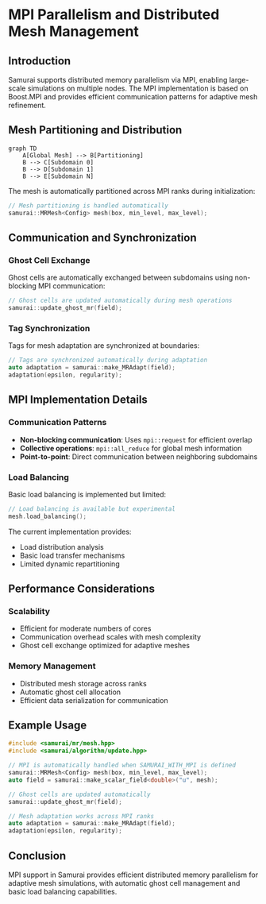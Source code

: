 # MPI Parallelism and Distributed Mesh Management

## Introduction

Samurai supports distributed memory parallelism via MPI, enabling large-scale simulations on multiple nodes. The MPI implementation is based on Boost.MPI and provides efficient communication patterns for adaptive mesh refinement.

## Mesh Partitioning and Distribution

```mermaid
graph TD
    A[Global Mesh] --> B[Partitioning]
    B --> C[Subdomain 0]
    B --> D[Subdomain 1]
    B --> E[Subdomain N]
```

The mesh is automatically partitioned across MPI ranks during initialization:

```cpp
// Mesh partitioning is handled automatically
samurai::MRMesh<Config> mesh(box, min_level, max_level);
```

## Communication and Synchronization

### Ghost Cell Exchange

Ghost cells are automatically exchanged between subdomains using non-blocking MPI communication:

```cpp
// Ghost cells are updated automatically during mesh operations
samurai::update_ghost_mr(field);
```

### Tag Synchronization

Tags for mesh adaptation are synchronized at boundaries:

```cpp
// Tags are synchronized automatically during adaptation
auto adaptation = samurai::make_MRAdapt(field);
adaptation(epsilon, regularity);
```

## MPI Implementation Details

### Communication Patterns

- **Non-blocking communication**: Uses `mpi::request` for efficient overlap
- **Collective operations**: `mpi::all_reduce` for global mesh information
- **Point-to-point**: Direct communication between neighboring subdomains

### Load Balancing

Basic load balancing is implemented but limited:

```cpp
// Load balancing is available but experimental
mesh.load_balancing();
```

The current implementation provides:
- Load distribution analysis
- Basic load transfer mechanisms
- Limited dynamic repartitioning

## Performance Considerations

### Scalability

- Efficient for moderate numbers of cores
- Communication overhead scales with mesh complexity
- Ghost cell exchange optimized for adaptive meshes

### Memory Management

- Distributed mesh storage across ranks
- Automatic ghost cell allocation
- Efficient data serialization for communication

## Example Usage

```cpp
#include <samurai/mr/mesh.hpp>
#include <samurai/algorithm/update.hpp>

// MPI is automatically handled when SAMURAI_WITH_MPI is defined
samurai::MRMesh<Config> mesh(box, min_level, max_level);
auto field = samurai::make_scalar_field<double>("u", mesh);

// Ghost cells are updated automatically
samurai::update_ghost_mr(field);

// Mesh adaptation works across MPI ranks
auto adaptation = samurai::make_MRAdapt(field);
adaptation(epsilon, regularity);
```

## Conclusion

MPI support in Samurai provides efficient distributed memory parallelism for adaptive mesh simulations, with automatic ghost cell management and basic load balancing capabilities. 